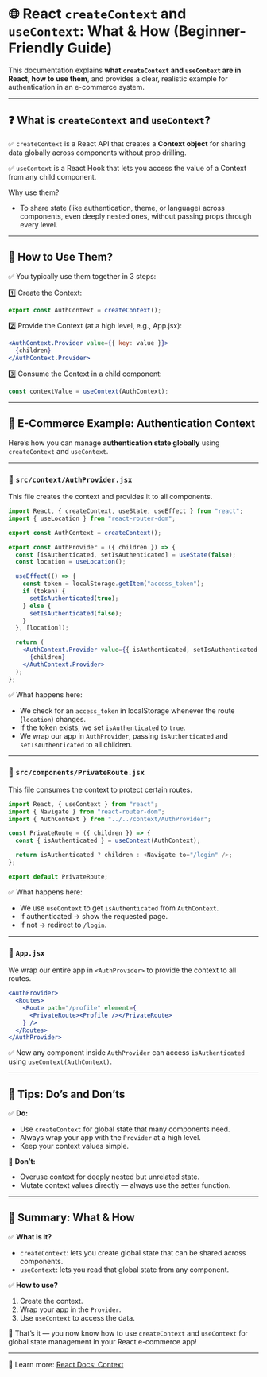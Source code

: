 # 🌐 React `createContext` and `useContext`: What & How (Beginner-Friendly Guide)

This documentation explains **what `createContext` and `useContext` are in React, how to use them**, and provides a clear, realistic example for authentication in an e-commerce system.

---

## ❓ What is `createContext` and `useContext`?

✅ `createContext` is a React API that creates a **Context object** for sharing data globally across components without prop drilling.  

✅ `useContext` is a React Hook that lets you access the value of a Context from any child component.

Why use them?
- To share state (like authentication, theme, or language) across components, even deeply nested ones, without passing props through every level.

---

## 🔷 How to Use Them?

✅ You typically use them together in 3 steps:

1️⃣ Create the Context:  
```jsx
export const AuthContext = createContext();
```

2️⃣ Provide the Context (at a high level, e.g., App.jsx):  
```jsx
<AuthContext.Provider value={{ key: value }}>
  {children}
</AuthContext.Provider>
```

3️⃣ Consume the Context in a child component:  
```jsx
const contextValue = useContext(AuthContext);
```

---

## 🛒 E-Commerce Example: Authentication Context

Here’s how you can manage **authentication state globally** using `createContext` and `useContext`.

---

### 📄 `src/context/AuthProvider.jsx`

This file creates the context and provides it to all components.

```jsx
import React, { createContext, useState, useEffect } from "react";
import { useLocation } from "react-router-dom";

export const AuthContext = createContext();

export const AuthProvider = ({ children }) => {
  const [isAuthenticated, setIsAuthenticated] = useState(false);
  const location = useLocation();

  useEffect(() => {
    const token = localStorage.getItem("access_token");
    if (token) {
      setIsAuthenticated(true);
    } else {
      setIsAuthenticated(false);
    }
  }, [location]);

  return (
    <AuthContext.Provider value={{ isAuthenticated, setIsAuthenticated }}>
      {children}
    </AuthContext.Provider>
  );
};
```

✅ What happens here:
- We check for an `access_token` in localStorage whenever the route (`location`) changes.
- If the token exists, we set `isAuthenticated` to `true`.
- We wrap our app in `AuthProvider`, passing `isAuthenticated` and `setIsAuthenticated` to all children.

---

### 📄 `src/components/PrivateRoute.jsx`

This file consumes the context to protect certain routes.

```jsx
import React, { useContext } from "react";
import { Navigate } from "react-router-dom";
import { AuthContext } from "../../context/AuthProvider";

const PrivateRoute = ({ children }) => {
  const { isAuthenticated } = useContext(AuthContext);

  return isAuthenticated ? children : <Navigate to="/login" />;
};

export default PrivateRoute;
```

✅ What happens here:
- We use `useContext` to get `isAuthenticated` from `AuthContext`.
- If authenticated → show the requested page.
- If not → redirect to `/login`.

---

### 📄 `App.jsx`

We wrap our entire app in `<AuthProvider>` to provide the context to all routes.

```jsx
<AuthProvider>
  <Routes>
    <Route path="/profile" element={
      <PrivateRoute><Profile /></PrivateRoute>
    } />
  </Routes>
</AuthProvider>
```

✅ Now any component inside `AuthProvider` can access `isAuthenticated` using `useContext(AuthContext)`.

---

## 📝 Tips: Do’s and Don’ts

✅ **Do:**
- Use `createContext` for global state that many components need.
- Always wrap your app with the `Provider` at a high level.
- Keep your context values simple.

🚫 **Don’t:**
- Overuse context for deeply nested but unrelated state.
- Mutate context values directly — always use the setter function.

---

## 🏁 Summary: What & How

✅ **What is it?**
- `createContext`: lets you create global state that can be shared across components.
- `useContext`: lets you read that global state from any component.

✅ **How to use?**
1. Create the context.
2. Wrap your app in the `Provider`.
3. Use `useContext` to access the data.

🎉 That’s it — you now know how to use `createContext` and `useContext` for global state management in your React e-commerce app!

---

🔗 Learn more: [React Docs: Context](https://react.dev/reference/react/createContext)

